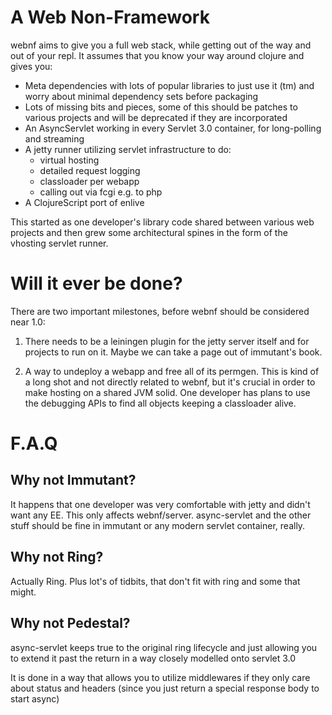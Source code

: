 # A Web Non-Framework

webnf aims to give you a full web stack, while getting out of the way
and out of your repl. It assumes that you know your way around clojure
and gives you:

- Meta dependencies with lots of popular libraries to just use it (tm)
  and worry about minimal dependency sets before packaging
- Lots of missing bits and pieces, some of this should be patches to various projects and will be deprecated if they are incorporated
- An AsyncServlet working in every Servlet 3.0 container, for long-polling and streaming
- A jetty runner utilizing servlet infrastructure to do:
  - virtual hosting
  - detailed request logging
  - classloader per webapp
  - calling out via fcgi e.g. to php
- A ClojureScript port of enlive

This started as one developer's library code shared between various
web projects and then grew some architectural spines in the form of
the vhosting servlet runner.

# Will it ever be done?

There are two important milestones, before webnf should be considered near 1.0:

1. There needs to be a leiningen plugin for the jetty server itself
   and for projects to run on it. Maybe we can take a page out of
   immutant's book.

2. A way to undeploy a webapp and free all of its permgen. This is
   kind of a long shot and not directly related to webnf, but it's
   crucial in order to make hosting on a shared JVM solid.  One
   developer has plans to use the debugging APIs to find all objects
   keeping a classloader alive.

# F.A.Q

## Why not Immutant?

It happens that one developer was very comfortable with jetty and
didn't want any EE. This only affects webnf/server. async-servlet and
the other stuff should be fine in immutant or any modern servlet
container, really.

## Why not Ring?

Actually Ring. Plus lot's of tidbits, that don't fit with ring and
some that might.

## Why not Pedestal?

async-servlet keeps true to the original ring lifecycle and just
allowing you to extend it past the return in a way closely modelled
onto servlet 3.0

It is done in a way that allows you to utilize middlewares if they
only care about status and headers (since you just return a special
response body to start async)
